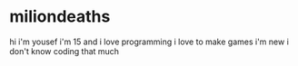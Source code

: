 # miliondeaths
hi i'm yousef i'm 15 and i love programming i love to make games i'm new i don't know coding that much 
